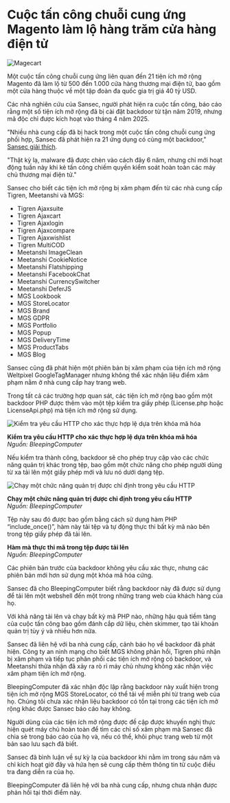 # Cuộc tấn công chuỗi cung ứng Magento làm lộ hàng trăm cửa hàng điện tử

![Magecart](https://www.bleepstatic.com/content/hl-images/2023/10/09/magecart.jpg)

Một cuộc tấn công chuỗi cung ứng liên quan đến 21 tiện ích mở rộng Magento đã làm lộ từ 500 đến 1.000 cửa hàng thương mại điện tử, bao gồm một cửa hàng thuộc về một tập đoàn đa quốc gia trị giá 40 tỷ USD.

Các nhà nghiên cứu của Sansec, người phát hiện ra cuộc tấn công, báo cáo rằng một số tiện ích mở rộng đã bị cài đặt backdoor từ tận năm 2019, nhưng mã độc chỉ được kích hoạt vào tháng 4 năm 2025.

"Nhiều nhà cung cấp đã bị hack trong một cuộc tấn công chuỗi cung ứng phối hợp, Sansec đã phát hiện ra 21 ứng dụng có cùng một backdoor," [Sansec giải thích](http://sansec.io/research/license-backdoor).

"Thật kỳ lạ, malware đã được chèn vào cách đây 6 năm, nhưng chỉ mới hoạt động tuần này khi kẻ tấn công chiếm quyền kiểm soát hoàn toàn các máy chủ thương mại điện tử."

Sansec cho biết các tiện ích mở rộng bị xâm phạm đến từ các nhà cung cấp Tigren, Meetanshi và MGS:

* Tigren Ajaxsuite
* Tigren Ajaxcart
* Tigren Ajaxlogin
* Tigren Ajaxcompare
* Tigren Ajaxwishlist
* Tigren MultiCOD
* Meetanshi ImageClean
* Meetanshi CookieNotice
* Meetanshi Flatshipping
* Meetanshi FacebookChat
* Meetanshi CurrencySwitcher
* Meetanshi DeferJS
* MGS Lookbook
* MGS StoreLocator
* MGS Brand
* MGS GDPR
* MGS Portfolio
* MGS Popup
* MGS DeliveryTime
* MGS ProductTabs
* MGS Blog

Sansec cũng đã phát hiện một phiên bản bị xâm phạm của tiện ích mở rộng Weltpixel GoogleTagManager nhưng không thể xác nhận liệu điểm xâm phạm nằm ở nhà cung cấp hay trang web.

Trong tất cả các trường hợp quan sát, các tiện ích mở rộng bao gồm một backdoor PHP được thêm vào một tệp kiểm tra giấy phép (License.php hoặc LicenseApi.php) mà tiện ích mở rộng sử dụng.

![Kiểm tra yêu cầu HTTP cho xác thực hợp lệ dựa trên khóa mã hóa](https://www.bleepstatic.com/images/news/security/m/magento/extension-backdoor/admin-check.png)

**Kiểm tra yêu cầu HTTP cho xác thực hợp lệ dựa trên khóa mã hóa**  
_Nguồn: BleepingComputer_

Nếu kiểm tra thành công, backdoor sẽ cho phép truy cập vào các chức năng quản trị khác trong tệp, bao gồm một chức năng cho phép người dùng từ xa tải lên một giấy phép mới và lưu nó dưới dạng tệp.

![Chạy một chức năng quản trị được chỉ định trong yêu cầu HTTP](https://www.bleepstatic.com/images/news/security/m/magento/extension-backdoor/check-license.png)

**Chạy một chức năng quản trị được chỉ định trong yêu cầu HTTP**  
_Nguồn: BleepingComputer_

Tệp này sau đó được bao gồm bằng cách sử dụng hàm PHP “include\_once()”, hàm này tải tệp và tự động thực thi bất kỳ mã nào bên trong tệp giấy phép đã tải lên.

**Hàm mà thực thi mã trong tệp được tải lên**  
_Nguồn: BleepingComputer_

Các phiên bản trước của backdoor không yêu cầu xác thực, nhưng các phiên bản mới hơn sử dụng một khóa mã hóa cứng.

Sansec đã cho BleepingComputer biết rằng backdoor này đã được sử dụng để tải lên một webshell đến một trong những trang web của khách hàng của họ.

Với khả năng tải lên và chạy bất kỳ mã PHP nào, những hậu quả tiềm tàng của cuộc tấn công bao gồm đánh cắp dữ liệu, chèn skimmer, tạo tài khoản quản trị tùy ý và nhiều hơn nữa.

Sansec đã liên hệ với ba nhà cung cấp, cảnh báo họ về backdoor đã phát hiện. Công ty an ninh mạng cho biết MGS không phản hồi, Tigren phủ nhận bị xâm phạm và tiếp tục phân phối các tiện ích mở rộng có backdoor, và Meetanshi thừa nhận đã xảy ra rò rỉ máy chủ nhưng không xác nhận việc xâm phạm tiện ích mở rộng.

BleepingComputer đã xác nhận độc lập rằng backdoor này xuất hiện trong tiện ích mở rộng MGS StoreLocator, có thể tải về miễn phí từ trang web của họ. Chúng tôi chưa xác nhận liệu backdoor có tồn tại trong các tiện ích mở rộng khác được Sansec báo cáo hay không.

Người dùng của các tiện ích mở rộng được đề cập được khuyến nghị thực hiện quét máy chủ hoàn toàn để tìm các chỉ số xâm phạm mà Sansec đã chia sẻ trong báo cáo của họ và, nếu có thể, khôi phục trang web từ một bản sao lưu sạch đã biết.

Sansec đã bình luận về sự kỳ lạ của backdoor khi nằm im trong sáu năm và chỉ kích hoạt giờ đây và hứa hẹn sẽ cung cấp thêm thông tin từ cuộc điều tra đang diễn ra của họ.

BleepingComputer đã liên hệ với ba nhà cung cấp, nhưng chưa nhận được phản hồi tại thời điểm này.